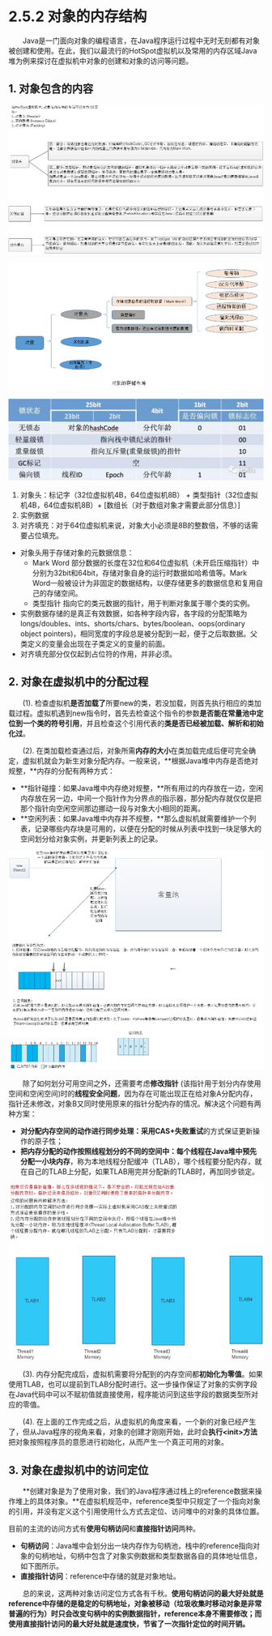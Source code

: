 # 2.5.2 对象的内存结构

　　Java是一门面向对象的编程语言，在Java程序运行过程中无时无刻都有对象被创建和使用。在此，我们以最流行的HotSpot虚拟机以及常用的内存区域Java堆为例来探讨在虚拟机中对象的创建和对象的访问等问题。

## 1. 对象包含的内容

![](../../../.gitbook/assets/image%20%28429%29.png)

![](../../../.gitbook/assets/image%20%28190%29.png)

![Mark word](../../../.gitbook/assets/image%20%2898%29.png)

1. 对象头：标记字（32位虚拟机4B，64位虚拟机8B） + 类型指针（32位虚拟机4B，64位虚拟机8B）+ \[数组长（对于数组对象才需要此部分信息）\]
2. 实例数据
3. 对齐填充：对于64位虚拟机来说，对象大小必须是8B的整数倍，不够的话需要占位填充。

* 对象头用于存储对象的元数据信息：
  * Mark Word 部分数据的长度在32位和64位虚拟机（未开启压缩指针）中分别为32bit和64bit，存储对象自身的运行时数据如哈希值等。Mark Word一般被设计为非固定的数据结构，以便存储更多的数据信息和复用自己的存储空间。
  * 类型指针 指向它的类元数据的指针，用于判断对象属于哪个类的实例。
* 实例数据存储的是真正有效数据，如各种字段内容，各字段的分配策略为longs/doubles、ints、shorts/chars、bytes/boolean、oops\(ordinary object pointers\)，相同宽度的字段总是被分配到一起，便于之后取数据。父类定义的变量会出现在子类定义的变量的前面。
* 对齐填充部分仅仅起到占位符的作用，并非必须。

## **2. 对象在虚拟机中的分配过程**

　　\(1\). 检查虚拟机**是否加载了**所要new的类，若没加载，则首先执行相应的类加载过程。虚拟机遇到new指令时，首先去检查这个指令的参数**是否能在常量池中定位到一个类的符号引用**，并且检查这个引用代表的**类是否已经被加载、解析和初始化过**。

　　\(2\). 在类加载检查通过后，对象所需**内存的大小**在类加载完成后便可完全确定，虚拟机就会为新生对象分配内存。一般来说，**根据Java堆中内存是否绝对规整，**内存的分配有两种方式：

* **指针碰撞：如果Java堆中内存绝对规整，**所有用过的内存放在一边，空闲内存放在另一边，中间一个指针作为分界点的指示器，那分配内存就仅仅是把那个指针向空闲空间那边挪动一段与对象大小相同的距离。
* **空闲列表：如果Java堆中内存并不规整，**那么虚拟机就需要维护一个列表，记录哪些内存块是可用的，以便在分配的时候从列表中找到一块足够大的空间划分给对象实例，并更新列表上的记录。

![](../../../.gitbook/assets/image%20%28205%29.png)

　　除了如何划分可用空间之外，还需要考虑**修改指针** \(该指针用于划分内存使用空间和空闲空间\)时的**线程安全问题**，因为存在可能出现正在给对象A分配内存，指针还未修改，对象B又同时使用原来的指针分配内存的情况。解决这个问题有两种方案：

* **对分配内存空间的动作进行同步处理：**采用**CAS+失败重试**的方式保证更新操作的原子性；
* **把内存分配的动作按照线程划分的不同的空间中：**每个线程在Java堆中预先**分配一小块内存**，称为本地线程分配缓冲（TLAB），哪个线程要分配内存，就在自己的TLAB上分配，如果TLAB用完并分配新的TLAB时，再加同步锁定。

![](../../../.gitbook/assets/image%20%28136%29.png)

　　\(3\). 内存分配完成后，虚拟机需要将分配到的内存空间都**初始化为零值**。如果使用TLAB，也可以提前到TLAB分配时进行。这一步操作保证了对象的实例字段在Java代码中可以不赋初值就直接使用，程序能访问到这些字段的数据类型所对应的零值。

　　\(4\). 在上面的工作完成之后，从虚拟机的角度来看，一个新的对象已经产生了，但从Java程序的视角来看，对象的创建才刚刚开始，此时会**执行&lt;init&gt;方法**把对象按照程序员的意愿进行初始化，从而产生一个真正可用的对象。

## **3. 对象在虚拟机中的访问定位**

　　**创建对象是为了使用对象，我们的Java程序通过栈上的reference数据来操作堆上的具体对象。**在虚拟机规范中，reference类型中只规定了一个指向对象的引用，并没有定义这个引用使用什么方式去定位、访问堆中的对象的具体位置。

目前的主流的访问方式有**使用句柄访问**和**直接指针访问**两种。

* **句柄访问**：Java堆中会划分出一块内存作为句柄池，栈中的reference指向对象的句柄地址，句柄中包含了对象实例数据和类型数据各自的具体地址信息，如下图所示。
* **直接指针访问**：reference中存储的就是对象地址。

　　总的来说，这两种对象访问定位方式各有千秋。**使用句柄访问的最大好处就是reference中存储的是稳定的句柄地址，对象被移动（垃圾收集时移动对象是非常普遍的行为）时只会改变句柄中的实例数据指针，reference本身不需要修改；而使用直接指针访问的最大好处就是速度快，节省了一次指针定位的时间开销。**

